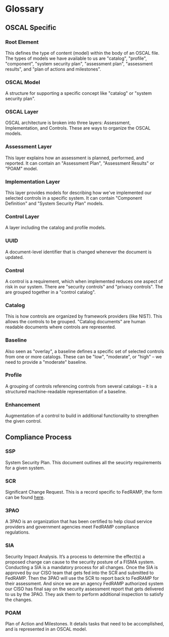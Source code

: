 # Glossary

## OSCAL Specific

### Root Element
This defines the type of content (model) within the body of an OSCAL file. The types of models we have available to us are "catalog", "profile", "component", "system security plan", "assessment plan", "assessment results", and "plan of actions and milestones".

### OSCAL Model
A structure for supporting a specific concept like "catalog" or "system security plan".

### OSCAL Layer
OSCAL architecture is broken into three layers: Assessment, Implementation, and Controls. These are ways to organize the OSCAL models. 

### Assessment Layer
This layer explains how an assessment is planned, performed, and reported. It can contain an "Assessment Plan", "Assessment Results" or "POAM" model. 

### Implementation Layer
This layer provides models for describing how we've implemented our selected controls in a specific system. It can contain "Component Definition" and "System Security Plan" models. 

### Control Layer
A layer including the catalog and profile models. 

### UUID
A document-level identifier that is changed whenever the document is updated.

### Control 
A control is a requirement, which when implemented reduces one aspect of risk in our system. There are "security controls" and "privacy controls". The are grouped together in a "control catalog".

### Catalog
This is how controls are organized by framework providers (like NIST). This allows the controls to be grouped. "Catalog documents" are human readable documents where controls are represented.

### Baseline
Also seen as "overlay", a baseline defines a specific set of selected controls from one or more catalogs. These can be "low", "moderate", or "high" – we need to provide a "moderate" baseline. 

### Profile
A grouping of controls referencing controls from several catalogs – it is a structured machine-readable representation of a baseline. 

### Enhancement
Augmentation of a control to build in additional functionality to strengthen the given control.

## Compliance Process

### SSP
System Security Plan. This document outlines all the seucirty requirements for a given system.

### SCR
Significant Change Request. This is a record specific to FedRAMP, the form can be found [here](https://www.fedramp.gov/assets/resources/templates/FedRAMP-Significant-Change-Form-Template.pdf).

### 3PAO
A 3PAO is an organization that has been certified to help cloud service providers and government agencies meet FedRAMP compliance regulations.

### SIA
Security Impact Analysis. It’s a process to determine the effect(s) a proposed change can cause to the security posture of a FISMA system. Conducting a SIA is a mandatory process for all changes. Once the SIA is approved by our CISO team that gets fed into the SCR and submitted to FedRAMP. Then the 3PAO will use the SCR to report back to FedRAMP for their assessment. And since we are an agency FedRAMP authorized system our CISO has final say on the security assessment report that gets delivered to us by the 3PAO. They ask them to perform additional inspection to satisfy the changes.

### POAM
Plan of Action and Milestones. It details tasks that need to be accomplished, and is represented in an OSCAL model.

